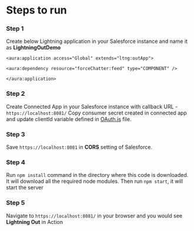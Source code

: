 # Steps to run
### Step 1
Create below Lightning application in your Salesforce instance and name it as **LightningOutDemo**

`<aura:application access="Global" extends="ltng:outApp">`

`<aura:dependency resource="forceChatter:feed" type="COMPONENT" />`

`</aura:application>`

### Step 2
Create Connected App in your Salesforce instance with callback URL - `https://localhost:8081/`
Copy consumer secret created in connected app and update clientId variable defined in [OAuth.js](https://github.com/JitendraZaa/Lightning-Out-Demo/blob/master/client/js/OAuth.js) file.

### Step 3 
Save `https://localhost:8081` in **CORS** setting of Salesforce.

### Step 4
Run `npm install` command in the directory where this code is downloaded. It will download all the required node modules.
Then run `npm start`, it will start the server

### Step 5
Navigate to `https://localhost:8081/` in your browser and you would see **Lightning Out** in Action

